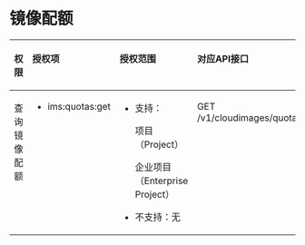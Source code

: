 # 镜像配额<a name="ims_03_appendix_10"></a>

<a name="table161830154520"></a>
<table><thead align="left"><tr id="row15180020451"><th class="cellrowborder" valign="top" width="16.68166816681668%" id="mcps1.1.5.1.1"><p id="p0672171419381"><a name="p0672171419381"></a><a name="p0672171419381"></a>权限</p>
</th>
<th class="cellrowborder" valign="top" width="21.862186218621858%" id="mcps1.1.5.1.2"><p id="p367220148383"><a name="p367220148383"></a><a name="p367220148383"></a>授权项</p>
</th>
<th class="cellrowborder" valign="top" width="24.952495249524954%" id="mcps1.1.5.1.3"><p id="p767251493818"><a name="p767251493818"></a><a name="p767251493818"></a>授权范围</p>
</th>
<th class="cellrowborder" valign="top" width="36.5036503650365%" id="mcps1.1.5.1.4"><p id="p13672191463819"><a name="p13672191463819"></a><a name="p13672191463819"></a>对应API接口</p>
</th>
</tr>
</thead>
<tbody><tr id="row15181409456"><td class="cellrowborder" valign="top" width="16.68166816681668%" headers="mcps1.1.5.1.1 "><p id="p7127124510"><a name="p7127124510"></a><a name="p7127124510"></a>查询镜像配额</p>
</td>
<td class="cellrowborder" valign="top" width="21.862186218621858%" headers="mcps1.1.5.1.2 "><a name="ul59761411068"></a><a name="ul59761411068"></a><ul id="ul59761411068"><li>ims:quotas:get</li></ul>
</td>
<td class="cellrowborder" valign="top" width="24.952495249524954%" headers="mcps1.1.5.1.3 "><a name="ul184289345397"></a><a name="ul184289345397"></a><ul id="ul184289345397"><li>支持：<p id="ims_03_appendix_05_p95851226173915"><a name="ims_03_appendix_05_p95851226173915"></a><a name="ims_03_appendix_05_p95851226173915"></a>项目（Project）</p>
<p id="ims_03_appendix_05_p13585172619399"><a name="ims_03_appendix_05_p13585172619399"></a><a name="ims_03_appendix_05_p13585172619399"></a>企业项目（Enterprise Project）</p>
</li></ul>
<a name="ul2042811347393"></a><a name="ul2042811347393"></a><ul id="ul2042811347393"><li>不支持：无</li></ul>
</td>
<td class="cellrowborder" valign="top" width="36.5036503650365%" headers="mcps1.1.5.1.4 "><p id="p1415764510"><a name="p1415764510"></a><a name="p1415764510"></a>GET /v1/cloudimages/quota</p>
</td>
</tr>
</tbody>
</table>

